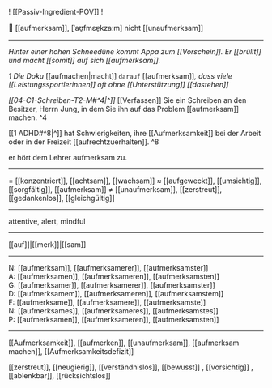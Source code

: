! [[Passiv-Ingredient-POV]] !

🧠 [[aufmerksam]], [ˈaʊ̯fmɛɐ̯kzaːm]
nicht [[unaufmerksam]]

---

_Hinter einer hohen Schneedüne kommt Appa zum [[Vorschein]]. Er [[brüllt]] und macht [[somit]] auf sich [[aufmerksam]]._

_1 Die Doku_ [[aufmachen|macht]] `darauf` [[aufmerksam]]_, dass viele [[Leistungssportlerinnen]] oft ohne [[Unterstützung]] [[dastehen]]_

_[[04-C1-Schreiben-T2-M#^4|^]]_ [[Verfassen]] Sie ein Schreiben an den Besitzer, Herrn Jung, in dem Sie ihn auf das Problem [[aufmerksam]] machen. ^4

[[1 ADHD#^8|^]] hat Schwierigkeiten, ihre [[Aufmerksamkeit]] bei der Arbeit oder in der Freizeit [[aufrechtzuerhalten]]. ^8

er hört dem Lehrer aufmerksam zu.

---

= [[konzentriert]], [[achtsam]], [[wachsam]]
≈ [[aufgeweckt]], [[umsichtig]], [[sorgfältig]], [[aufmerksam]]
≠ [[unaufmerksam]], [[zerstreut]], [[gedankenlos]], [[gleichgültig]]

---

attentive, alert, mindful

---

[[auf]]|[[merk]]|[[sam]]

---

N: [[aufmerksam]], [[aufmerksamerer]], [[aufmerksamster]]  
A: [[aufmerksamen]], [[aufmerksameren]], [[aufmerksamsten]]  
G: [[aufmerksamer]], [[aufmerksamerer]], [[aufmerksamster]]  
D: [[aufmerksamem]], [[aufmerksameren]], [[aufmerksamstem]]  
F: [[aufmerksame]], [[aufmerksamere]], [[aufmerksamste]]  
N: [[aufmerksames]], [[aufmerksameres]], [[aufmerksamstes]]  
P: [[aufmerksamen]], [[aufmerksameren]], [[aufmerksamsten]]

---

[[Aufmerksamkeit]], [[aufmerken]], [[unaufmerksam]], [[aufmerksam machen]], [[Aufmerksamkeitsdefizit]]

[[zerstreut]], [[neugierig]], [[verständnislos]], [[bewusst]]
, [[vorsichtig]]
, [[ablenkbar]], [[rücksichtslos]]
